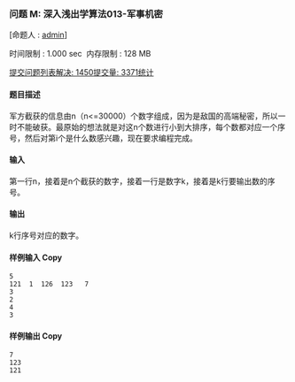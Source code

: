 ### 问题 M: 深入浅出学算法013-军事机密

[命题人 : [admin](http://47.96.116.66/userinfo.php?user=admin)]

时间限制 : 1.000 sec  内存限制 : 128 MB  
  

[提交](http://47.96.116.66/submitpage.php?cid=7976&pid=12&langmask=0)[问题列表](http://47.96.116.66/contest.php?cid=7976)[解决: 1450](http://47.96.116.66/status.php?problem_id=1318&jresult=4)[提交量: 3371](http://47.96.116.66/status.php?problem_id=1318)[统计](http://47.96.116.66/problemstatus.php?id=1318)

#### 题目描述

军方截获的信息由n（n<=30000）个数字组成，因为是敌国的高端秘密，所以一时不能破获。最原始的想法就是对这n个数进行小到大排序，每个数都对应一个序号，然后对第i个是什么数感兴趣，现在要求编程完成。  

#### 输入

第一行n，接着是n个截获的数字，接着一行是数字k，接着是k行要输出数的序号。  

#### 输出

k行序号对应的数字。

#### 样例输入 Copy
```
5
121  1  126  123   7
3
2
4
3
```


#### 样例输出 Copy

```
7
123
121
```